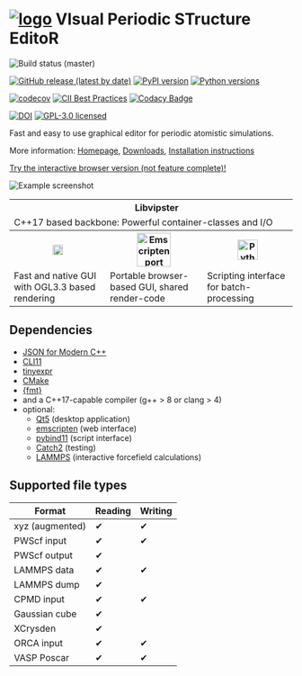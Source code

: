 # [![logo](util/vipster.png)](https://sgsaenger.github.io/vipster) VIsual Periodic STructure EditoR

![Build status (master)](https://github.com/sgsaenger/vipster/workflows/Build/badge.svg?branch=master)

[![GitHub release (latest by date)](https://img.shields.io/github/v/release/sgsaenger/vipster)](https://github.com/sgsaenger/vipster/releases)
[![PyPI version](https://img.shields.io/pypi/v/vipster)](https://pypi.org/project/vipster)
[![Python versions](https://img.shields.io/pypi/pyversions/vipster)](https://pypi.org/project/vipster)

[![codecov](https://codecov.io/gh/sgsaenger/vipster/branch/master/graph/badge.svg)](https://codecov.io/gh/sgsaenger/vipster)
[![CII Best Practices](https://bestpractices.coreinfrastructure.org/projects/2166/badge)](https://bestpractices.coreinfrastructure.org/projects/2166)
[![Codacy Badge](https://app.codacy.com/project/badge/Grade/f5dbd1d560fa45858976d9ecf8daf835)](https://app.codacy.com/gh/sgsaenger/vipster/dashboard)

[![DOI](https://zenodo.org/badge/21859848.svg)](https://zenodo.org/badge/latestdoi/21859848)
[![GPL-3.0 licensed](https://img.shields.io/github/license/sgsaenger/vipster)](https://www.gnu.org/licenses/gpl-3.0.html)

Fast and easy to use graphical editor for periodic atomistic simulations.

More information: [Homepage](https://sgsaenger.github.io/vipster),
[Downloads](https://github.com/sgsaenger/vipster/releases),
[Installation instructions](INSTALL.md)

[Try the interactive browser version (not feature complete)!](https://sgsaenger.github.io/vipster/emscripten/index.html)

![Example screenshot](website/content/images/screenshot.png)

<table align="center">
  <tr>
    <th colspan=3>
      <img src="util/vipster.png" height=16>
      Libvipster
    </th>
  </tr>
  <tr>
    <td colspan=3>C++17 based backbone: Powerful container-classes and I/O</td>
  </tr>
  <tr>
    <th>
      <img src="https://s3-eu-west-1.amazonaws.com/qt-files/logos/built-with-Qt_Horizontal_Small.png" alt="Qt GUI" height=18>
    </th>
    <th>
      <img src="https://raw.githubusercontent.com/emscripten-core/emscripten/master/media/switch_logo.png" alt="Emscripten port" height=60>
    </th>
    <th>
      <img src="https://www.python.org/static/community_logos/python-logo-master-v3-TM.png" alt="Python bindings" height=36>
    </th>
  </tr>
  <tr>
    <td>Fast and native GUI with OGL3.3 based rendering</td>
    <td>Portable browser-based GUI, shared render-code</td>
    <td>Scripting interface for batch-processing</td>
  </tr>
</table>

## Dependencies

- [JSON for Modern C++](https://github.com/nlohmann/json)
- [CLI11](https://github.com/CLIUtils/CLI11)
- [tinyexpr](https://github.com/codeplea/tinyexpr)
- [CMake](https://cmake.org)
- [{fmt}](https://github.com/fmtlib/fmt)
- and a C++17-capable compiler (g++ > 8 or clang > 4)
- optional:
  - [Qt5](https://www.qt.io) (desktop application)
  - [emscripten](http://kripken.github.io/emscripten-site) (web interface)
  - [pybind11](https://github.com/pybind/pybind11) (script interface)
  - [Catch2](https://github.com/catchorg/Catch2) (testing)
  - [LAMMPS](https://lammps.sandia.gov) (interactive forcefield calculations)

## Supported file types

| Format          | Reading  | Writing  |
|-----------------|----------|----------|
| xyz (augmented) | &#10004; | &#10004; |
| PWScf input     | &#10004; | &#10004; |
| PWScf output    | &#10004; |          |
| LAMMPS data     | &#10004; | &#10004; |
| LAMMPS dump     | &#10004; |          |
| CPMD input      | &#10004; | &#10004; |
| Gaussian cube   | &#10004; |          |
| XCrysden        | &#10004; |          |
| ORCA input      | &#10004; | &#10004; |
| VASP Poscar     | &#10004; | &#10004; |
